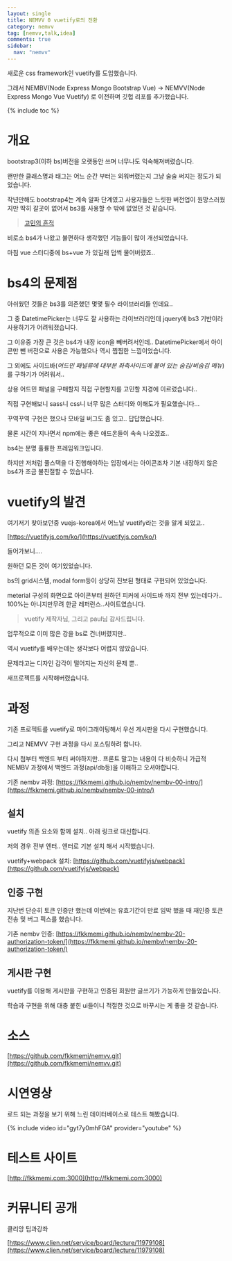 ```yaml
---
layout: single
title: NEMVV 0 vuetify로의 전환
category: nemvv
tag: [nemvv,talk,idea]
comments: true
sidebar:
  nav: "nemvv"
---
```


새로운 css framework인 vuetify를 도입했습니다.

그래서 NEMBV(Node Express Mongo Bootstrap Vue) -> NEMVV(Node Express Mongo Vue Vuetify) 로 이전하며 깃헙 리포를 추가했습니다.

{% include toc %}

# 개요

bootstrap3(이하 bs)버전을 오랫동안 쓰며 너무나도 익숙해져버렸습니다.

왠만한 클래스명과 태그는 어느 순간 부터는 외워버렸는지 그냥 술술 써지는 정도가 되었습니다.

작년만해도 bootstrap4는 계속 알파 단계였고 사용자들은 느릿한 버전업이 원망스러웠지만 딱히 갈곳이 없어서 bs3를 사용할 수 밖에 없었던 것 같습니다.

> [고민의 흔적](https://fkkmemi.github.io/talk/bootstrap-alternative/)

비로소 bs4가 나왔고 불편하다 생각했던 기능들이 많이 개선되었습니다.

마침 vue 스터디중에 bs+vue 가 있길래 덥썩 물어버렸죠..

# bs4의 문제점

아쉬웠던 것들은 bs3를 의존했던 몇몇 필수 라이브러리들 인데요..

그 중 DatetimePicker는 너무도 잘 사용하는 라이브러리인데 jquery에 bs3 기반이라 사용하기가 어려워졌습니다.

그 이유중 가장 큰 것은 bs4가 내장 icon을 빼버려서인데.. DatetimePicker에서 아이콘만 뺀 버전으로 사용은 가능했으나 역시 찜찜한 느낌이었습니다.

그 외에도 사이드바(*어드민 패널류에 대부분 좌측사이드에 붙어 있는 숨김/비숨김 메뉴*)를 구하기가 어려워서..

상용 어드민 패널을 구매할지 직접 구현할지를 고민할 지경에 이르렀습니다..

직접 구현해보니 sass니 css니 너무 많은 스터디와 이해도가 필요했습니다...

꾸역꾸역 구현은 했으나 모바일 버그도 좀 있고.. 답답했습니다.

물론 시간이 지나면서 npm에는 좋은 애드온들이 속속 나오겠죠..

bs4는 분명 훌륭한 프레임워크입니다. 

하지만 저처럼 풀스택을 다 진행해야하는 입장에서는 아이콘조차 기본 내장하지 않은 bs4가 조금 불친절할 수 있습니다. 

# vuetify의 발견

여기저기 찾아보던중 vuejs-korea에서 어느날 vuetify라는 것을 알게 되었고..

[https://vuetifyjs.com/ko/](https://vuetifyjs.com/ko/)

들어가보니....

원하던 모든 것이 여기있었습니다.

bs의 grid시스템, modal form등이 상당히 진보된 형태로 구현되어 있었습니다.

meterial 구성의 화면으로 아이콘부터 원하던 피커에 사이드바 까지 전부 있는데다가.. 100%는 아니지만무려 한글 레퍼런스..사이트였습니다.

> vuetify 제작자님, 그리고 paul님 감사드립니다.

업무적으로 이미 많은 강을 bs로 건너버렸지만..

역시 vuetify를 배우는데는 생각보다 어렵지 않았습니다.
 
문제라고는 디자인 감각이 떨어지는 자신의 문제 뿐..

새프로젝트를 시작해버렸습니다.

# 과정

기존 프로젝트를 vuetify로 마이그래이팅해서 우선 게시판을 다시 구현했습니다. 

그리고 NEMVV 구현 과정을 다시 포스팅하려 합니다.

다시 첨부터 백엔드 부터 써야하지만.. 프론트 말고는 내용이 다 비슷하니 가급적 NEMBV 과정에서 백엔드 과정(api/db등)을 이해하고 오셔야합니다.

기존 nembv 과정: [https://fkkmemi.github.io/nembv/nembv-00-intro/](https://fkkmemi.github.io/nembv/nembv-00-intro/) 

## 설치

vuetify 의존 요소와 함께 설치.. 아래 링크로 대신합니다.

저의 경우 전부 엔터.. 엔터로 기본 설치 해서 시작했습니다.

vuetify+webpack 설치: [https://github.com/vuetifyjs/webpack](https://github.com/vuetifyjs/webpack)

## 인증 구현

지난번 단순히 토큰 인증만 했는데 이번에는 유효기간이 만료 임박 했을 때 재인증 토큰 전송 및 버그 픽스를 했습니다.

기존 nembv 인증: [https://fkkmemi.github.io/nembv/nembv-20-authorization-token/](https://fkkmemi.github.io/nembv/nembv-20-authorization-token/)

## 게시판 구현

vuetify를 이용해 게시판을 구현하고 인증된 회원만 글쓰기가 가능하게 만들었습니다. 

학습과 구현을 위해 대충 붙힌 ui들이니 적절한 것으로 바꾸시는 게 좋을 것 같습니다.

# 소스

[https://github.com/fkkmemi/nemvv.git](https://github.com/fkkmemi/nemvv.git) 

# 시연영상
  
로드 되는 과정을 보기 위해 느린 데이터베이스로 테스트 해봤습니다.
  
{% include video id="gyt7y0mhFGA" provider="youtube" %}    

# 테스트 사이트

[http://fkkmemi.com:3000](http://fkkmemi.com:3000)

# 커뮤니티 공개

클리앙 팁과강좌

[https://www.clien.net/service/board/lecture/11979108](https://www.clien.net/service/board/lecture/11979108)